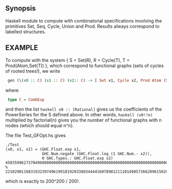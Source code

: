 ## Synopsis

Haskell module to compute with combinatorial specifications involving the
primitives Set, Seq, Cycle, Union and Prod. Results always correspond to
labelled structures.

## EXAMPLE

To compute with the system
                { S = Set(R), R = Cycle(T), T = Prod(Atom,Set(T))  },
which correspond to functional graphs (sets of cycles of rooted trees!),
we write
```haskell
 gen (\(x0 :: C) (x1 :: C) (x2:: C) -> [ Set x1, Cycle x2, Prod Atom (Set x2)])
```
where
```haskell
 type C = CombExp
```
and then the list `haskell x0 :: [Rational]` gives us the coefficients of the PowerSeries
for the S defined above. In other words, `haskell (x0!!n)` multiplied by factorial(n)
gives you the number of functional graphs with n nodes (which should equal n^n).


The file Test_GFOpt.hs gives
```
./Test 
(x0, x1, x2) = (GHC.Float.exp x1,
                GHC.Num.negate (GHC.Float.log (1 GHC.Num.- x2)),
                0 GHC.Types.: GHC.Float.exp x2)
4503599627370496000000000000000000000000000000000000000000000000000000000000000000000000000000000000000000000000000000000000000000000000000000000000000000000000000000000000000000000000000000000000000000000000000000000000000000000000000000000000000000000000000000000000000000000000000000000000000000000000000000000000000000000000000000000000000000000000000000000000000 % 221029011683193239749619918192033883444416078981211101498573662096150208756912276603371097425227081600675465895410695527056246966969525329318852030773688151050208205069621911299774017406559032095642799762224419422538926234949832869833911139810093390892205153602739123319915066062737
```
which is exactly to 200^200 / 200!.
